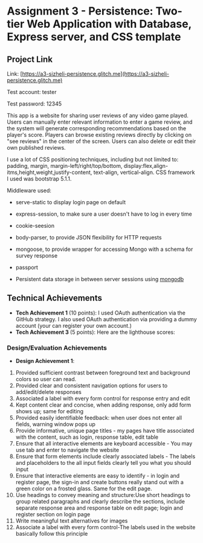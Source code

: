 # Assignment 3 - Persistence: Two-tier Web Application with Database, Express server, and CSS template

## Project Link

Link: [https://a3-sizheli-persistence.glitch.me](https://a3-sizheli-persistence.glitch.me)

Test account: tester


Test password: 12345

This app is a website for sharing user reviews of any video game played. Users can manually enter relevant information to enter a game review, and the system will generate corresponding recommendations based on the player's score. Players can browse existing reviews directly by clicking on "see reviews" in the center of the screen. Users can also delete or edit their own published reviews.

I use a lot of CSS positioning techniques, including but not limited to: padding, margin, margin-left/right/top/bottom, display:flex,align-itms,height,weight,justify-content, text-align, vertical-align.
CSS framework I used was bootstrap 5.1.1.

Middleware used:

- serve-static to display login page on default
- express-session, to make sure a user doesn't have to log in every time
- cookie-seesion
- body-parser, to provide JSON flexibility for HTTP requests
- mongoose, to provide wrapper for accessing Mongo with a schema for survey response
- passport

- Persistent data storage in between server sessions using [mongodb](https://www.mongodb.com/cloud/atlas)

## Technical Achievements

- **Tech Achievement 1** (10 points): 
I used OAuth authentication via the GitHub strategy.
I also used OAuth authentication via providing a dummy account (your can register your own account.)
- **Tech Achievement 3** (5 points): Here are the lighthouse scores:

### Design/Evaluation Achievements

- **Design Achievement 1**:

1.  Provided sufficient contrast between foreground text and background colors so user can read.
2.  Provided clear and consistent navigation options for users to add/edit/delete responses
3.  Associated a label with every form control for response entry and edit
4.  Kept content clear and concise, when adding response, only add form shows up; same for editing
5.  Provided easily identifiable feedback: when user does not enter all fields, warning window pops up
6.  Provide informative, unique page titles - my pages have title associated with the content, such as login, response table, edit table
7.  Ensure that all interactive elements are keyboard accessible - You may use tab and enter to navigate the website
8.  Ensure that form elements include clearly associated labels - The labels and placeholders to the all input fields clearly tell you what you should input
9.  Ensure that interactive elements are easy to identify - in login and register page, the sign-in and create buttons really stand out with a green color on a frosted glass. Same for the edit page.
10. Use headings to convey meaning and structure:Use short headings to group related paragraphs and clearly describe the sections, include separate response area and response table on edit page; login and register section on login page
11. Write meaningful text alternatives for images
12. Associate a label with every form control-The labels used in the website basically follow this principle
